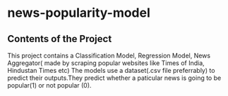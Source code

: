 # news-popularity-model
## Contents of the Project
This project contains a Classification Model, Regression Model, News Aggregator( made by scraping popular websites like Times of India, Hindustan Times etc)
The models use a dataset(.csv file preferrably) to predict their outputs.They predict whether a paticular news is going to be popular(1) or not popular (0).
